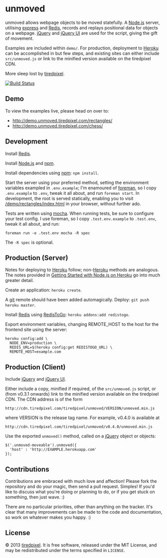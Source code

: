 unmoved
=======

unmoved allows webpage objects to be moved statefully. A
[Node.js](http://nodejs.org) server, utilising [express](http://expressjs.com/)
and [Redis](http://redis.io), records and replays positional data for objects on
a webpage. [jQuery](http://jquery.com) and [jQuery UI](http://jqueryui.com) are
used for the script, giving the gift of movement.

Examples are included within `demo/`. For production, deployment to
[Heroku](http://www.heroku.com) can be accomplished in but few steps, and
existing sites can either include `src/unmoved.js` or link to the minified
version available on the tiredpixel CDN.

More sleep lost by [tiredpixel](http://www.tiredpixel.com).

[![Build Status](https://travis-ci.org/tiredpixel/unmoved.png?branch=master,develop)](https://travis-ci.org/tiredpixel/unmoved)


Demo
----

To view the examples live, please head on over to:

- <http://demo.unmoved.tiredpixel.com/rectangles/>
- <http://demo.unmoved.tiredpixel.com/chess/>


Development
-----------

Install [Redis](http://redis.io).

Install [Node.js](http://nodejs.org) and [npm](https://npmjs.org).

Install dependencies using [npm](https://npmjs.org): `npm install`.

Start the server using your preferred method, setting the environment variables
exampled in `.env.example`; I'm enamoured of
[foreman](https://github.com/ddollar/foreman), so I copy `.env.example` to
`.env`, tweak it all about, and run `foreman start`. In development, the root is
served statically, enabling you to visit
[/demo/rectangles/index.html](/demo/rectangles/index.html) in your browser,
without further ado.

Tests are written using [mocha](http://visionmedia.github.com/mocha/). When
running tests, be sure to configure your test config. I use foreman, so I copy
`.test.env.example` to `.test.env`, tweak it all about, and run:

    foreman run -e .test.env mocha -R spec

The `-R spec` is optional.


Production (Server)
-------------------

Notes for deploying to [Heroku](http://www.heroku.com) follow;
non-[Heroku](http://www.heroku.com) methods are analogous. The notes provided
in [Getting Started with Node.js on Heroku](https://devcenter.heroku.com/articles/nodejs)
go into much greater detail.

Create an application: `heroku create`.

A [git](http://git-scm.com/) remote should have been added automagically.
Deploy: `git push heroku master`.

Install [Redis](http://redis.io) using
[RedisToGo](https://devcenter.heroku.com/articles/redistogo):
`heroku addons:add redistogo`.

Export environment variables, changing REMOTE_HOST to the host for the frontend
site using the server:

    heroku config:add \
      NODE_ENV=production \
      REDIS_URL=$(heroku config:get REDISTOGO_URL) \
      REMOTE_HOST=example.com


Production (Client)
-------------------

Include [jQuery](http://jquery.com) and [jQuery UI](http://jqueryui.com).

Either include a copy, minified if required, of the `src/unmoved.js` script, or
(from v0.3.1 onwards) link to the minified version available on the tiredpixel
CDN. The CDN address is of the form

    http://cdn.tiredpixel.com/tiredpixel/unmoved/VERSION/unmoved.min.js

where VERSION is the release tag name. For example, v0.4.0 is available at

    http://cdn.tiredpixel.com/tiredpixel/unmoved/v0.4.0/unmoved.min.js

Use the exported `unmoved()` method, called on a [jQuery](http://jquery.com)
object or objects:

    $('.unmoved-moveable').unmoved({
      'host' : 'http://EXAMPLE.herokuapp.com'
    });


Contributions
-------------

Contributions are embraced with much love and affection! Please fork the
repository and do your magic, then send a pull request. Simples! If you'd like
to discuss what you're doing or planning to do, or if you get stuck on
something, then just wave. :)

There are no particular priorities, other than anything on the tracker. It's
clear that many improvements can be made to the code and documentation, so work
on whatever makes you happy. :)


License
-------

© 2013 [tiredpixel](http://www.tiredpixel.com). It is free software, released
under the MIT License, and may be redistributed under the terms specified in
`LICENSE`.
